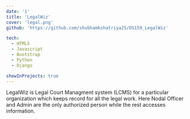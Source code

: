 ```yaml
---
date: '1'
title: 'LegalWiz'
cover: 'legal.png'
github: 'https://github.com/shubhamkshatriya25/DS159_LegalWiz'

tech:
  - HTML5
  - Javascript
  - Bootstrap
  - Python
  - Django

showInProjects: true
---
```


LegalWiz is Legal Court Managment system (LCMS) for a particular organization which keeps record for all the legal work. Here Nodal Officer and Admin are the only authorized person while the rest accesses information.
